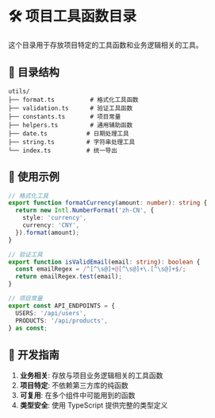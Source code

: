 # 🛠️ 项目工具函数目录

这个目录用于存放项目特定的工具函数和业务逻辑相关的工具。

## 📁 目录结构

```
utils/
├── format.ts          # 格式化工具函数
├── validation.ts      # 验证工具函数
├── constants.ts       # 项目常量
├── helpers.ts         # 通用辅助函数
├── date.ts           # 日期处理工具
├── string.ts         # 字符串处理工具
└── index.ts          # 统一导出
```

## 🚀 使用示例

```typescript
// 格式化工具
export function formatCurrency(amount: number): string {
  return new Intl.NumberFormat('zh-CN', {
    style: 'currency',
    currency: 'CNY',
  }).format(amount);
}

// 验证工具
export function isValidEmail(email: string): boolean {
  const emailRegex = /^[^\s@]+@[^\s@]+\.[^\s@]+$/;
  return emailRegex.test(email);
}

// 项目常量
export const API_ENDPOINTS = {
  USERS: '/api/users',
  PRODUCTS: '/api/products',
} as const;
```

## 📝 开发指南

1. **业务相关**: 存放与项目业务逻辑相关的工具函数
2. **项目特定**: 不依赖第三方库的纯函数
3. **可复用**: 在多个组件中可能用到的函数
4. **类型安全**: 使用 TypeScript 提供完整的类型定义
